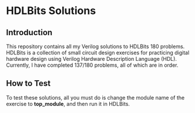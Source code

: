 # HDLBits Solutions

## Introduction

This repository contains all my Verilog solutions to HDLBits 180 problems. HDLBits is a collection of small circuit design exercises for practicing digital hardware design using Verilog Hardware Description Language (HDL).
Currently, I have completed 137/180 problems, all of which are in order.

## How to Test

To test these solutions, all you must do is change the module name of the exercise to **top_module**, and then run it in HDLBits.
